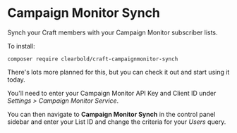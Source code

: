 # Campaign Monitor Synch

Synch your Craft members with your Campaign Monitor subscriber lists.

To install:

```
composer require clearbold/craft-campaignmonitor-synch
```

There's lots more planned for this, but you can check it out and start using it today.

You'll need to enter your Campaign Monitor API Key and Client ID under *Settings > Campaign Monitor Service*.

You can then navigate to **Campaign Monitor Synch** in the control panel sidebar and enter your List ID and change the criteria for your *Users* query.